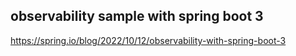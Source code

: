 observability sample with spring boot 3
---

https://spring.io/blog/2022/10/12/observability-with-spring-boot-3
